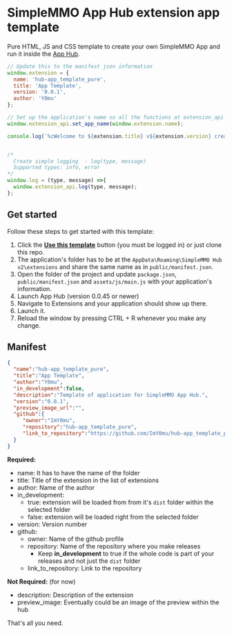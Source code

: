 # SimpleMMO App Hub extension app template

Pure HTML, JS and CSS template to create your own SimpleMMO App and run it inside the [App Hub](https://github.com/ImY0mu/SimpleMMO-Hub-Dist).

```js
// Update this to the manifest json information
window.extension = {
  name: 'hub-app_template_pure',
  title: 'App Template',
  version: '0.0.1',
  author: 'Y0mu'
};

// Set up the application's name so all the functions at extension_api work
window.extension_api.set_app_name(window.extension.name);

console.log(`%cWelcome to ${extension.title} v${extension.version} created by ${extension.author}`, 'color: #3f97bf; background: transparent; font-size: 18px; padding: 0.5rem;');


/*
  Create simple logging  - log(type, message)
  Supported types: info, error
*/
window.log = (type, message) =>{
  window.extension_api.log(type, message);
};
```

## Get started

Follow these steps to get started with this template:

1. Click the **[Use this template](https://github.com/ImY0mu/hub-app_template_pure/generate)** button (you must be logged in) or just clone this repo.
2. The application's folder has to be at the `AppData\Roaming\SimpleMMO Hub v2\extensions` and share the same name as in `public/manifest.json`.
3. Open the folder of the project and update `package.json`, `public/manifest.json` and `assets/js/main.js` with your application's information.
4. Launch App Hub (version 0.0.45 or newer)
5. Navigate to Extensions and your application should show up there.
6. Launch it.
7. Reload the window by pressing CTRL + R whenever you make any change.

## Manifest

```json
{
  "name":"hub-app_template_pure", 
  "title":"App Template",
  "author":"Y0mu",
  "in_development":false,
  "description":"Template of application for SimpleMMO App Hub.",
  "version":"0.0.1",
  "preview_image_url":"",
  "github":{
     "owner":"ImY0mu",
     "repository":"hub-app_template_pure",
     "link_to_repository":"https://github.com/ImY0mu/hub-app_template_pure"
  }
}
```

**Required:**

- name: It has to have the name of the folder
- title: Title of the extension in the list of extensions
- author: Name of the author
- in_development:
  - true: extension will be loaded from from it's `dist` folder within the selected folder
  - false: extension will be loaded right from the selected folder
- version: Version number
- github:
  - owner: Name of the github profile
  - repository: Name of the repository where you make releases
    - Keep **in_development** to true if the whole code is part of your releases and not just the `dist` folder
  - link_to_repository: Link to the repository

**Not Required:** (for now)

- description: Description of the extension
- preview_image: Eventually could be an image of the preview within the hub

That's all you need.
